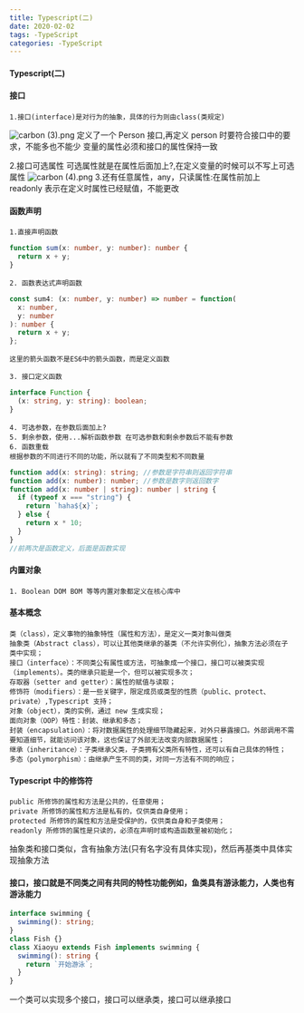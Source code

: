 ```yaml
---
title: Typescript(二)
date: 2020-02-02
tags: -TypeScript
categories: -TypeScript
---
```


#### Typescript(二)

#### 接口

    1.接口(interface)是对行为的抽象，具体的行为则由class(类规定)

![carbon (3).png](https://i.loli.net/2019/12/03/fkDuo39AMQp6q2v.png)
定义了一个 Person 接口,再定义 person 时要符合接口中的要求，不能多也不能少 变量的属性必须和接口的属性保持一致

2.接口可选属性
可选属性就是在属性后面加上?,在定义变量的时候可以不写上可选属性
![carbon (4).png](https://i.loli.net/2019/12/03/VWP3wixZknNSclK.png) 3.还有任意属性，any，只读属性:在属性前加上 readonly 表示在定义时属性已经赋值，不能更改

#### 函数声明

    1.直接声明函数

```typescript
function sum(x: number, y: number): number {
  return x + y;
}
```

    2. 函数表达式声明函数

```typescript
const sum4: (x: number, y: number) => number = function(
  x: number,
  y: number
): number {
  return x + y;
};
```

    这里的箭头函数不是ES6中的箭头函数，而是定义函数

    3. 接口定义函数

```typescript
interface Function {
  (x: string, y: string): boolean;
}
```

    4. 可选参数，在参数后面加上?
    5. 剩余参数，使用...解析函数参数 在可选参数和剩余参数后不能有参数
    6. 函数重载
    根据参数的不同进行不同的功能，所以就有了不同类型和不同数量

```typescript
function add(x: string): string; //参数是字符串则返回字符串
function add(x: number): number; //参数是数字则返回数字
function add(x: number | string): number | string {
  if (typeof x === "string") {
    return `haha${x}`;
  } else {
    return x * 10;
  }
}
//前两次是函数定义，后面是函数实现
```

#### 内置对象

    1. Boolean DOM BOM 等等内置对象都定义在核心库中

#### 基本概念

    类（class），定义事物的抽象特性（属性和方法），是定义一类对象叫做类
    抽象类（Abstract class），可以让其他类继承的基类（不允许实例化），抽象方法必须在子类中实现；
    接口（interface）：不同类公有属性或方法，可抽象成一个接口，接口可以被类实现（implements）。类的继承只能是一个，但可以被实现多次；
    存取器（setter and getter）：属性的赋值与读取；
    修饰符（modifiers）：是一些关键字，限定成员或类型的性质（public、protect、private）,Typescript 支持；
    对象（object），类的实例，通过 new 生成实现；
    面向对象（OOP）特性：封装、继承和多态；
    封装（encapsulation）：将对数据属性的处理细节隐藏起来，对外只暴露接口。外部调用不需要知道细节，就能访问该对象，这也保证了外部无法改变内部数据属性；
    继承（inheritance）：子类继承父类，子类拥有父类所有特性，还可以有自己具体的特性；
    多态（polymorphism）：由继承产生不同的类，对同一方法有不同的响应；

#### Typescript 中的修饰符

    public 所修饰的属性和方法是公共的，任意使用；
    private 所修饰的属性和方法是私有的，仅供类自身使用；
    protected 所修饰的属性和方法是受保护的，仅供类自身和子类使用；
    readonly 所修饰的属性是只读的，必须在声明时或构造函数里被初始化；

抽象类和接口类似，含有抽象方法(只有名字没有具体实现)，然后再基类中具体实现抽象方法

#### 接口，接口就是不同类之间有共同的特性功能例如，鱼类具有游泳能力，人类也有游泳能力

```typescript
interface swimming {
  swimming(): string;
}
class Fish {}
class Xiaoyu extends Fish implements swimming {
  swimming(): string {
    return `开始游泳`;
  }
}
```

一个类可以实现多个接口，接口可以继承类，接口可以继承接口
